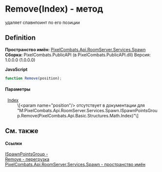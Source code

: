 # Remove(Index) - метод


удаляет спавнпоинт по его позиции



## Definition
**Пространство имён:** <a href="0971793b-47eb-58b2-d7a8-6c570042d7d9">PixelCombats.Api.RoomServer.Services.Spawn</a>  
**Сборка:** PixelCombats.PublicAPI (в PixelCombats.PublicAPI.dll) Версия: 1.0.0.0 (1.0.0.0)

**JavaScript**
``` JavaScript
function Remove(position);
```



#### Параметры
<dl><dt>  <a href="ac5dc432-60d2-665e-4227-5491791da77a">Index</a></dt><dd>\[&lt;param name="position"/&gt; отсутствует в документации для "M:PixelCombats.Api.RoomServer.Services.Spawn.ISpawnPointsGroup.Remove(PixelCombats.Api.Basic.Structures.Math.Index)"\]</dd></dl>

## См. также


#### Ссылки
<a href="026709df-d5c6-d2ed-d995-84e15522be5c">ISpawnPointsGroup - </a>  
<a href="ae4de7ef-ce77-20f9-b521-677e6d39f738">Remove - перегрузка</a>  
<a href="0971793b-47eb-58b2-d7a8-6c570042d7d9">PixelCombats.Api.RoomServer.Services.Spawn - пространство имён</a>  
